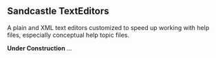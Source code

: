 ## Sandcastle TextEditors
A plain and XML text editors customized to speed up working with help files, especially conceptual help topic files. 

**Under Construction**
...
